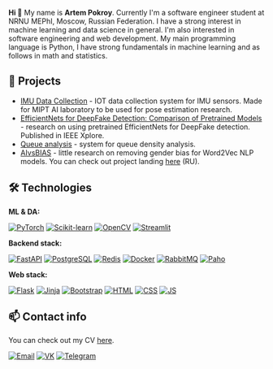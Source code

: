 **Hi 👋** My name is **Artem Pokroy**. Currently I'm a software engineer student at NRNU MEPhI, Moscow, Russian Federation.
I have a strong interest in machine learning and data science in general. I'm also interested in software engineering and web development. My main programming language is Python, I have strong fundamentals in machine learning and as follows in math and statistics.


## :rocket: Projects

* [IMU Data Collection](https://https://github.com/TLMOS/imu_data_collection) - IOT data collection system for IMU sensors. Made for MIPT AI laboratory to be used for pose estimation research.
* [EfficientNets for DeepFake Detection: Comparison of Pretrained Models](https://ieeexplore.ieee.org/document/9396092) - research on using pretrained EfficientNets for DeepFake detection. Published in IEEE Xplore.
* [Queue analysis](https://github.com/mmkuznecov/queue_analysis) - system for queue density analysis.
* [AIvsBIAS](https://github.com/mmkuznecov/AIvsBIAS) - little research on removing gender bias for Word2Vec NLP models. You can check out project landing [here](https://aivsbias.feather.cloudns.cl/) (RU).


## :hammer_and_wrench: Technologies

**ML & DA:**

[![PyTorch](https://img.shields.io/badge/-PyTorch-EE4C2C?logo=pytorch&logoColor=white)](https://pytorch.org/) [![Scikit-learn](https://img.shields.io/badge/-Scikit--learn-F7931E?logo=scikit-learn&logoColor=white)](https://scikit-learn.org/stable/) [![OpenCV](https://img.shields.io/badge/-OpenCV-5C3EE8?logo=opencv&logoColor=white)](https://opencv.org/) [![Streamlit](https://img.shields.io/badge/-Streamlit-FF6600?logo=streamlit&logoColor=white)](https://streamlit.io/)

**Backend stack:**

[![FastAPI](https://img.shields.io/badge/-FastAPI-009688?logo=fastapi&logoColor=white)](https://fastapi.tiangolo.com/) [![PostgreSQL](https://img.shields.io/badge/-PostgreSQL-336791?logo=postgresql&logoColor=white)](https://www.postgresql.org/) [![Redis](https://img.shields.io/badge/-Redis-DC382D?logo=redis&logoColor=white)](https://redis.io/) [![Docker](https://img.shields.io/badge/-Docker-2496ED?logo=docker&logoColor=white)](https://www.docker.com/)  [![RabbitMQ](https://img.shields.io/badge/-RabbitMQ-FF6600?logo=rabbitmq&logoColor=white)](https://www.rabbitmq.com/) [![Paho](https://img.shields.io/badge/-Paho-FF6600?logo=eclipse-mosquitto&logoColor=white)](https://www.eclipse.org/paho/)

**Web stack:**

[![Flask](https://img.shields.io/badge/-Flask-000000?logo=flask&logoColor=white)](https://flask.palletsprojects.com/en/1.1.x/) [![Jinja](https://img.shields.io/badge/-Jinja-B41717?logo=jinja&logoColor=white)](https://jinja.palletsprojects.com/en/2.11.x/) [![Bootstrap](https://img.shields.io/badge/-Bootstrap-7952B3?logo=bootstrap&logoColor=white)](https://getbootstrap.com/) [![HTML](https://img.shields.io/badge/-HTML-E34F26?logo=html5&logoColor=white)](https://developer.mozilla.org/en-US/docs/Web/HTML) [![CSS](https://img.shields.io/badge/-CSS-1572B6?logo=css3&logoColor=white)](https://developer.mozilla.org/en-US/docs/Web/CSS) [![JS](https://img.shields.io/badge/-JS-F7DF1E?logo=javascript&logoColor=white)](https://developer.mozilla.org/en-US/docs/Web/JavaScript)


## :mailbox: Contact info
You can check out my CV [here]().

[![Email](https://img.shields.io/badge/-Email-de4343?logoColor=white&link=mailto:pokroy-tema@yandex.ru)](mailto:pokroy-tema@yandex.ru)
[![VK](https://img.shields.io/badge/-VK-4680C2?logo=vk&logoColor=white&link=https://vk.com/mmkuznecov)](https://vk.com/pokroy)
[![Telegram](https://img.shields.io/badge/-Telegram-blue?logo=telegram&link=https://t.me/pokroy)](https://t.me/pokroy)
